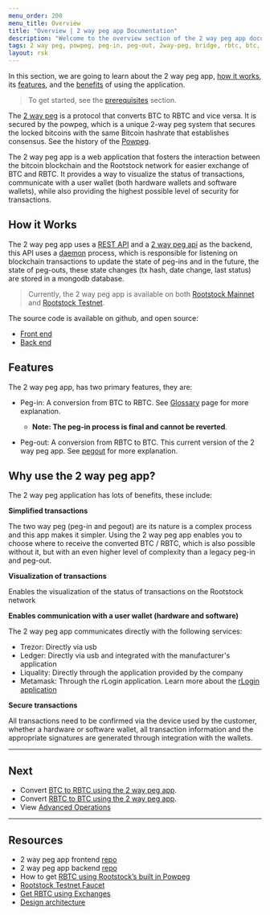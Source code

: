 ```yaml
---
menu_order: 200
menu_title: Overview
title: "Overview | 2 way peg app Documentation"
description: "Welcome to the overview section of the 2 way peg app documentation."
tags: 2 way peg, powpeg, peg-in, peg-out, 2way-peg, bridge, rbtc, btc, rootstock, testnet, mainnet, guide, setup, integrate, use
layout: rsk
---
```


In this section, we are going to learn about the 2 way peg app, [how it works](#how-it-works), its [features](#features), and the [benefits](#why-use-the-2-way-peg-app) of using the application.

> To get started, see the [prerequisites](/guides/two-way-peg-app/prerequisites/) section.

The [2 way peg](https://app.2wp.rootstock.io/) is a protocol that converts BTC to RBTC and vice versa. It is secured by the powpeg, which is a unique 2-way peg system that secures the locked bitcoins with the same Bitcoin hashrate that establishes consensus. See the history of the [Powpeg](/rsk/architecture/powpeg/).

The 2 way peg app is a web application that fosters the interaction between the bitcoin blockchain and the Rootstock network for easier exchange of BTC and RBTC. It provides a way to visualize the status of transactions, communicate with a user wallet (both hardware wallets and software wallets), while also providing the highest possible level of security for transactions.

## How it Works

The 2 way peg app uses a [REST API](https://en.wikipedia.org/wiki/Representational_state_transfer) and a [2 way peg api](https://github.com/rsksmart/2wp-api) as the backend, this API uses a [daemon](https://en.wikipedia.org/wiki/Daemon_(computing)) process, which is responsible for listening on blockchain transactions to update the state of peg-ins and in the future, the state of peg-outs, these state changes (tx hash, date change, last status) are stored in a mongodb database.

> Currently, the 2 way peg app is available on both [Rootstock Mainnet](https://app.2wp.rootstock.io/) and [Rootstock Testnet](https://2wp-app.testnet.rootstock.io/). 

The source code is available on github, and open source:
- [Front end](https://github.com/rsksmart/2wp-app)
- [Back end](https://github.com/rsksmart/2wp-api)

## Features

The 2 way peg app, has two primary features, they are:

- Peg-in: A conversion from BTC to RBTC. See [Glossary](/guides/two-way-peg-app/glossary/) page for more explanation. 
    - **Note: The peg-in process is final and cannot be reverted**.

- Peg-out: A conversion from RBTC to BTC. This current version of the 2 way peg app. See [pegout](/guides/two-way-peg/pegout/index/) for more explanation.

## Why use the 2 way peg app?

The 2 way peg application has lots of benefits, these include:
 
**Simplified transactions**

The two way peg (peg-in and pegout) are its nature is a complex process and this app makes it simpler. Using the 2 way peg app enables you to choose where to receive the converted BTC / RBTC, which is also possible without it, but with an even higher level of complexity than a legacy peg-in and peg-out.


**Visualization of transactions**

Enables the visualization of the status of transactions on the Rootstock network

**Enables communication with a user wallet (hardware and software)**

The 2 way peg app communicates directly with the following services:
- Trezor: Directly via usb
- Ledger: Directly via usb and integrated with the manufacturer's application
- Liquality: Directly through the application provided by the company
- Metamask: Through the rLogin application. Learn more about the [rLogin application](https://github.com/rsksmart/rLogin)

**Secure transactions**

All transactions need to be confirmed via the device used by the customer, whether a hardware or software wallet, all transaction information and the appropriate signatures are generated through integration with the wallets.

---

## Next

* Convert [BTC to RBTC using the 2 way peg app](/guides/two-way-peg-app/pegin/).
* Convert [RBTC to BTC using the 2 way peg app](/guides/two-way-peg-app/pegout/).
* View [Advanced Operations](/guides/two-way-peg-app/advanced-operations/)

---

## Resources
* 2 way peg app frontend [repo](https://github.com/rsksmart/2wp-app)
* 2 way peg app backend [repo](https://github.com/rsksmart/2wp-api)
* How to get [RBTC using Rootstock’s built in Powpeg](https://developers.rootstock.io/guides/get-crypto-on-rsk/powpeg-btc-rbtc/)
* [Rootstock Testnet Faucet](https://faucet.rootstock.io/)
* [Get RBTC using Exchanges](https://developers.rootstock.io/guides/get-crypto-on-rsk/rbtc-exchanges/)
* [Design architecture](/guides/two-way-peg-app/advanced-operations/design-architecture/)